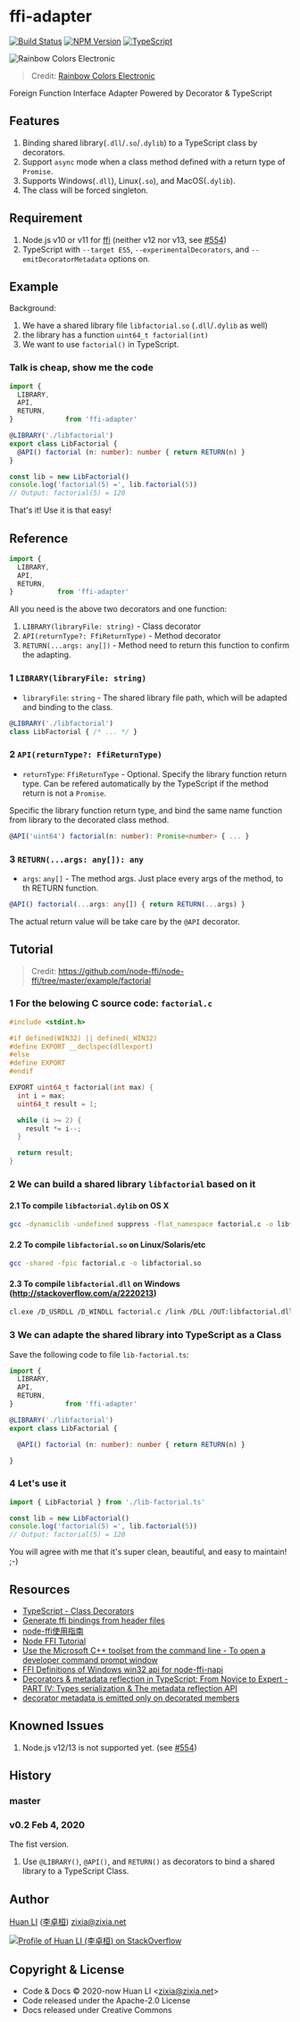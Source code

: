 # ffi-adapter

[![Build Status](https://travis-ci.com/huan/ffi-adapter.svg?branch=master)](https://travis-ci.com/huan/ffi-adapter)
[![NPM Version](https://badge.fury.io/js/ffi-adapter.svg)](https://www.npmjs.com/package/ffi-adapter)
[![TypeScript](https://img.shields.io/badge/%3C%2F%3E-TypeScript-blue.svg)](https://www.typescriptlang.org/)

![Rainbow Colors Electronic](https://huan.github.io/ffi-adapter/images/rainbow.png)

> Credit: [Rainbow Colors Electronic](https://www.needpix.com/photo/19769/rainbow-colors-electronic-diodes-electronics-lights-curve-colorful-spectrum)

Foreign Function Interface Adapter Powered by Decorator & TypeScript

## Features

1. Binding shared library(`.dll`/`.so`/`.dylib`) to a TypeScript class by decorators.
1. Support `async` mode when a class method defined with a return type of `Promise`.
1. Supports Windows(`.dll`), Linux(`.so`), and MacOS(`.dylib`).
1. The class will be forced singleton.

## Requirement

1. Node.js v10 or v11 for [ffi](https://github.com/node-ffi/node-ffi) (neither v12 nor v13, see [#554](https://github.com/node-ffi/node-ffi/issues/554))
1. TypeScript with `--target ES5`, `--experimentalDecorators`, and `--emitDecoratorMetadata` options on.

## Example

Background:

1. We have a shared library file `libfactorial.so` (`.dll`/`.dylib` as well)
1. the library has a function `uint64_t factorial(int)`
1. We want to use `factorial()` in TypeScript.

### Talk is cheap, show me the code

```ts
import {
  LIBRARY,
  API,
  RETURN,
}             from 'ffi-adapter'

@LIBRARY('./libfactorial')
export class LibFactorial {
  @API() factorial (n: number): number { return RETURN(n) }
}

const lib = new LibFactorial()
console.log('factorial(5) =', lib.factorial(5))
// Output: factorial(5) = 120
```

That's it! Use it is that easy!

## Reference

```ts
import {
  LIBRARY,
  API,
  RETURN,
}           from 'ffi-adapter'
```

All you need is the above two decorators and one function:

1. `LIBRARY(libraryFile: string)` - Class decorator
1. `API(returnType?: FfiReturnType)` - Method decorator
1. `RETURN(...args: any[])` - Method need to return this function to confirm the adapting.

### 1 `LIBRARY(libraryFile: string)`

- `libraryFile`: `string` - The shared library file path, which will be adapted and binding to the class.

```ts
@LIBRARY('./libfactorial')
class LibFactorial { /* ... */ }
```

### 2 `API(returnType?: FfiReturnType)`

- `returnType`: `FfiReturnType` - Optional. Specify the library function return type. Can be refered automatically by the TypeScript if the method return is not a `Promise`.

Specific the library function return type, and bind the same name function from library to the decorated class method.

```ts
@API('uint64') factorial(n: number): Promise<number> { ... }
```

### 3 `RETURN(...args: any[]): any`

- `args`: `any[]` - The method args. Just place every args of the method, to th RETURN function.

```ts
@API() factorial(...args: any[]) { return RETURN(...args) }
```

The actual return value will be take care by the `@API` decorator.

## Tutorial

> Credit: https://github.com/node-ffi/node-ffi/tree/master/example/factorial

### 1 For the belowing C source code: `factorial.c`

```c
#include <stdint.h>

#if defined(WIN32) || defined(_WIN32)
#define EXPORT __declspec(dllexport)
#else
#define EXPORT
#endif

EXPORT uint64_t factorial(int max) {
  int i = max;
  uint64_t result = 1;

  while (i >= 2) {
    result *= i--;
  }

  return result;
}
```

### 2 We can build a shared library `libfactorial` based on it

#### 2.1 To compile `libfactorial.dylib` on OS X

``` bash
gcc -dynamiclib -undefined suppress -flat_namespace factorial.c -o libfactorial.dylib
```

#### 2.2 To compile `libfactorial.so` on Linux/Solaris/etc

``` bash
gcc -shared -fpic factorial.c -o libfactorial.so
```

#### 2.3 To compile `libfactorial.dll` on Windows (<http://stackoverflow.com/a/2220213>)

``` bash
cl.exe /D_USRDLL /D_WINDLL factorial.c /link /DLL /OUT:libfactorial.dll
```

### 3 We can adapte the shared library into TypeScript as a Class

Save the following code to file `lib-factorial.ts`:

```ts
import {
  LIBRARY,
  API,
  RETURN,
}             from 'ffi-adapter'

@LIBRARY('./libfactorial')
export class LibFactorial {

  @API() factorial (n: number): number { return RETURN(n) }

}
```

### 4 Let's use it

```ts
import { LibFactorial } from './lib-factorial.ts'

const lib = new LibFactorial()
console.log('factorial(5) =', lib.factorial(5))
// Output: factorial(5) = 120
```

You will agree with me that it's super clean, beautiful, and easy to maintain! ;-)

## Resources

- [TypeScript - Class Decorators](https://www.typescriptlang.org/docs/handbook/decorators.html#class-decorators)
- [Generate ffi bindings from header files](https://github.com/tjfontaine/node-ffi-generate)
- [node-ffi使用指南](https://juejin.im/post/5b58038d5188251b186bc902)
- [Node FFI Tutorial](https://github.com/node-ffi/node-ffi/wiki/Node-FFI-Tutorial)
- [Use the Microsoft C++ toolset from the command line - To open a developer command prompt window](https://docs.microsoft.com/en-us/cpp/build/building-on-the-command-line?view=vs-2019#developer_command_prompt_shortcuts)
- [FFI Definitions of Windows win32 api for node-ffi-napi](https://github.com/waitingsong/node-win32-api)
- [Decorators & metadata reflection in TypeScript: From Novice to Expert - PART IV: Types serialization & The metadata reflection API](http://blog.wolksoftware.com/decorators-metadata-reflection-in-typescript-from-novice-to-expert-part-4)
- [decorator metadata is emitted only on decorated members](https://stackoverflow.com/a/51493888/1123955)

## Knowned Issues

1. Node.js v12/13 is not supported yet. (see [#554](https://github.com/node-ffi/node-ffi/issues/554))

## History

### master

### v0.2 Feb 4, 2020

The fist version.

1. Use `@LIBRARY()`, `@API()`, and `RETURN()` as decorators to bind a shared library to a TypeScript Class.

## Author

[Huan LI](https://github.com/huan) ([李卓桓](http://linkedin.com/in/zixia)) zixia@zixia.net

[![Profile of Huan LI (李卓桓) on StackOverflow](https://stackexchange.com/users/flair/265499.png)](https://stackexchange.com/users/265499)

## Copyright & License

- Code & Docs © 2020-now Huan LI \<zixia@zixia.net\>
- Code released under the Apache-2.0 License
- Docs released under Creative Commons
